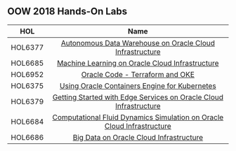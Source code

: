 ## OOW 2018 Hands-On Labs 


|                  **HOL**              |    **Name**  |   
|----------------------------------------|:------------:|
|HOL6377|[Autonomous Data Warehouse on Oracle Cloud Infrastructure](./Foundational/Autonomous_Data_Warehouse/ADW_HOL.md) |  
|HOL6685|[Machine Learning on Oracle Cloud Infrastructure](./ML-GPU/ML_HOL.md)  |   
|HOL6952|[Oracle Code - Terraform and OKE](./DevOps/Terraform-and-OKE-LAB/tf_oke_hol.md) |   
|HOL6375|[Using Oracle Containers Engine for Kubernetes](./DevOps/OKE/OKE-HOL1.md)|   
|HOL6379|[Getting Started with Edge Services on Oracle Cloud Infrastructure](./OOW-2018/EdgeLab/Edgelab.md)|   
|HOL6684|[Computational Fluid Dynamics Simulation on Oracle Cloud Infrastructure](./OOW-2018/HPC/HPC_HOL.md)| 
|HOL6686|[Big Data on Oracle Cloud Infrastructure](./OOW-2018/BigData/BigData_HOL.md)|
